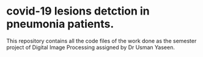# covid-19 lesions detction in pneumonia patients.
This repository contains all the code files of the work done as the semester project of Digital Image Processing assigned by Dr Usman Yaseen.
